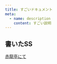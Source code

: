 ```yaml
---
title: すごいドキュメント
meta:
  - name: description
    content: すごい説明
---
```

## 書いたSS
 [赤龍亭にて](/LiteraryWorks/001/赤龍亭にて.html "赤龍亭にて")


